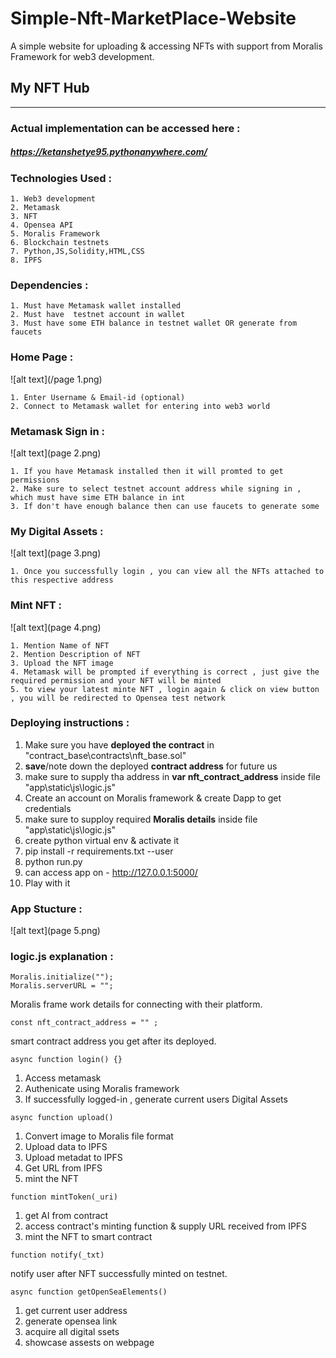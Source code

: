# Simple-Nft-MarketPlace-Website
A simple website for uploading &amp; accessing NFTs with support from Moralis Framework for web3 development.


## My NFT Hub
---
### Actual implementation can be accessed here :
##### https://ketanshetye95.pythonanywhere.com/


### Technologies Used :
```
1. Web3 development
2. Metamask
3. NFT 
4. Opensea API
5. Moralis Framework
6. Blockchain testnets
7. Python,JS,Solidity,HTML,CSS
8. IPFS
```

### Dependencies :
```
1. Must have Metamask wallet installed
2. Must have  testnet account in wallet
3. Must have some ETH balance in testnet wallet OR generate from faucets
```



### Home Page :
![alt text](/page 1.png)

```
1. Enter Username & Email-id (optional)
2. Connect to Metamask wallet for entering into web3 world
```

### Metamask Sign in :

![alt text](page 2.png)
```
1. If you have Metamask installed then it will promted to get permissions
2. Make sure to select testnet account address while signing in , which must have sime ETH balance in int
3. If don't have enough balance then can use faucets to generate some

```

### My Digital Assets :

![alt text](page 3.png)
```
1. Once you successfully login , you can view all the NFTs attached to this respective address
```

### Mint NFT :
![alt text](page 4.png)

```
1. Mention Name of NFT
2. Mention Description of NFT
3. Upload the NFT image
4. Metamask will be prompted if everything is correct , just give the required permission and your NFT will be minted
5. to view your latest minte NFT , login again & click on view button , you will be redirected to Opensea test network 
```

### Deploying instructions :

1. Make sure you have **deployed the contract** in "contract_base\contracts\nft_base.sol"
2. **save**/note down the deployed **contract address** for future us
3. make sure to supply tha address in **var nft_contract_address** inside file "app\static\js\logic.js" 
4. Create an account on Moralis framework & create Dapp to get credentials
5. make sure to supploy required **Moralis details** inside file "app\static\js\logic.js" 
6. create python virtual env & activate it
7. pip install -r requirements.txt --user
8.  python run.py
9.  can access app on - http://127.0.0.1:5000/
10.  Play with it


### App Stucture :
![alt text](page 5.png)

### logic.js explanation :
```
Moralis.initialize(""); 
Moralis.serverURL = "";
```
Moralis frame work details for connecting with their platform.

```
const nft_contract_address = "" ;
```
smart contract address you get after its deployed.

```
async function login() {}
```
1. Access metamask
2. Authenicate using Moralis framework
3. If successfully logged-in , generate current users Digital Assets

```
async function upload()
```
1. Convert image to Moralis file format
2. Upload data to IPFS
3. Upload metadat to IPFS
4. Get URL from IPFS
5. mint the NFT

```
function mintToken(_uri)
```
1. get AI from contract 
2. access contract's minting function & supply URL received from IPFS
3. mint the NFT to smart contract

```
function notify(_txt)
```
notify user after NFT successfully minted on testnet.

```
async function getOpenSeaElements() 
```
1. get current user address
2. generate opensea link
3. acquire all digital ssets 
4. showcase assests on webpage

